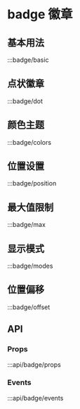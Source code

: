 # badge 徽章

## 基本用法

:::badge/basic

## 点状徽章

:::badge/dot

## 颜色主题

:::badge/colors

## 位置设置

:::badge/position

## 最大值限制

:::badge/max

## 显示模式

:::badge/modes

## 位置偏移

:::badge/offset

## API

### Props
:::api/badge/props

### Events
:::api/badge/events